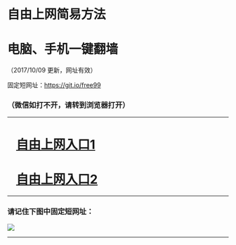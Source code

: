 ﻿# 自由上网简易方法

# 电脑、手机一键翻墙

（2017/10/09 更新，网址有效）

固定短网址：https://git.io/free99

### （微信如打不开，请转到浏览器打开）


***





# &nbsp;&nbsp; <a href="http://ft996224010.fwq-tz-1001.info/fwqtz01.html?t=100900111314 " target="_blank">自由上网入口1</a>
# &nbsp;&nbsp; <a href="http://ft102437327.fwq-tz-1002.info/fwqtz02.html?t=100900122049 " target="_blank">自由上网入口2</a>
***

### 请记住下图中固定短网址：

<img src="https://s3-us-west-2.amazonaws.com/fwq-1001/yjfq-20170905okok.png" /> 


***

